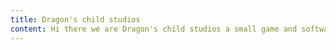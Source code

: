 ```yaml
---
title: Dragon's child studios
content: Hi there we are Dragon's child studios a small game and software developer, we are just getting started and we hope you will join us on our journey.
---
```


